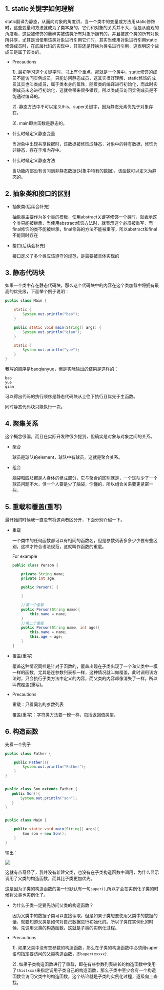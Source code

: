 ## 1. static关键字如何理解        

static翻译为静态，从面向对象的角度讲，当一个类中的变量或方法用static修饰时，这些变量和方法就成为了类本身的，它们和对象的关系并不大，但是从直观的角度看，这些被修饰的量确实被该类所有对象所拥有的，并且被这个类的所有对象所共享，尤其是当使用该类对象进行引用它们时，其实当使用对象进行引用static修饰成员时，在底层代码的实现中，其实还是转换为类名进行引用，这表明这个些成员是属于该类的。     

* Precautions         

    1). 最初学习这个关键字时，书上有个重点，那就是一个类中，static修饰的成员不能访问实例成员，只能访问静态成员，这其实很好理解，static修饰的成员其实也叫类成员，属于类本身的属性，随着类的编译进行初始化，而此时实例成员未必进行初始化，这就会带来很多错误，所以类成员访问实例成员是不能通过编译的。           

    2). 静态方法中不可以定义this，super关键字，因为静态元素优先于对象存在。           

    3). main即主函数是静态的。         

* 什么时候定义静态变量           

    当对象中出现共享数据时，该数据被修饰成静态，对象中的特有数据，修饰为非静态，存在于堆内存中。       

* 什么时候定义静态方法      

    当功能内部没有访问到非静态数据(对象中特有的数据)，该函数可以定义为静态的。          

## 2. 抽象类和接口的区别     

   
* 抽象类(后续会补充)              

    抽象类主要作为多个类的模板，使用abstract关键字修饰一个类时，就表示这个类只能被继承，当使用abstract修饰方法时，就表示这个必须被重写，而final修饰的类不能被继承，final修饰的方法不能被重写，所以abstract和final不能同时存在      

* 接口(后续会补充)         

    接口定义了多个类应该遵守的规范，是需要被具体实现的         


## 3. 静态代码块          

如果一个类中存在静态代码块，那么这个代码块中的内容在这个类加载中将拥有最高的优先级，下面举个例子说明：         

```Java
public class Main {

    static {
        System.out.println("bao");
    }

    public static void main(String[] args) {
        System.out.println("qian");
    }

    static {
        System.out.println("yue");
    }
}
```       

我写的顺序是baoqianyue，但是实际输出的结果是这样的：        

```
bao
yue
qian
```      

可以得出代码的执行顺序是静态代码块从上往下执行且优先于主函数。        

同时静态代码块只能执行一次。            

## 4. 聚集关系         

这个概念很偏，而且在实际开发种很少提到，但确实是对象与对象之间的关系。             

* 聚合           

    球员是球队的element，球队中有球员，这就是聚合关系。           

* 组合      

    脑袋和四肢都是人身体的组成部分，它与聚合的区别就是，一个球队少了一个球员问题不大，但一个人要是少了脑袋，你懂的，所以组合关系要更紧密一些。         

## 5. 重载和覆盖(重写)                 

最开始的时候我一直没有将这两者区分开，下面分别介绍一下。                  

* 重载               

    一个类中的任何函数都可以有相同的函数名，但是参数列表多多少少要有些区别，这样才符合语法规范，这就叫作函数的重载。      

    For example  

    ```Java
    public class Person {

        private String name;
        private int age;    

        public Person() {

        }

        //第一个重载  
        public Person(String name){
            this.name = name;
        }
        //第二个重载
        public Person(String name, int age){
            this.name = name;
            this.age = age;
        }
    }
    ```          

* 覆盖(重写)         

    覆盖这种情况同样是针对于函数的，覆盖出现在子类出现了一个和父类中一模一样的函数，尤其是连参数列表都一样，这种情况就叫做覆盖，此时调用该方法时，只会执行子类方法中定义的内容，而父类的内容却像消失了一样，所以叫做覆盖(重写)。       


* Precautions        

    重载：只看同名的参数列表     

    覆盖(重写)：字符类方法要一模一样，包括返回值类型。         

## 6. 构造函数      

先看一个例子      

```Java
public class Father {

    public Father(){
        System.out.println("Father");
    }
}


public class Son extends Father {
   public Son(){
       System.out.println("son");
   }
}


public class Main {

    public static void main(String[] args){
        Son son = new Son();
    }
}
```      

输出：     

![](../image/javagouzao.png)    

这就有点奇怪了，我并没有新建父类，也没有在子类构造函数中调用，为什么显示调用了父类的构造函数，而其比子类更加优先。        

这是因为子类的构造函数的第一行默认有一句```super()```,所以才会在实例化子类的时候将父类也实例化了。       


* 为什么子类一定要先访问父类的构造函数？      

    因为父类中的数据子类可以直接读取，但是如果子类想要使用父类中的数据的话，就要知道父类是如何对自己数据进行初始化的。所以子类在实例化的时候，先调用父类的构造函数，这就是子类的实例化过程。       

* Precautions           

    1). 如果父类中没有空参数的构造函数，那么在子类的构造函数中必须用super语句指定要访问的父类构造函数，即```super(xxxxx)```.      

    2). 如果子类构造函数进行了重载，即在有些参数列表较长的构造函数中使用了```this(xxx)```来指定调用子类自己的构造函数，那么子类中至少会有一个构造函数会访问父类中的构造函数，这个结论就是子类的实例化过程，逐级向上查找。     

